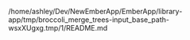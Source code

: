 /home/ashley/Dev/NewEmberApp/EmberApp/library-app/tmp/broccoli_merge_trees-input_base_path-wsxXUgxg.tmp/1/README.md